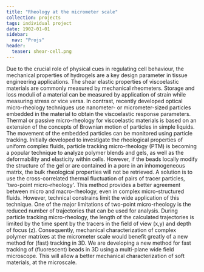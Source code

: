 ```yaml
---
title: "Rheology at the micrometer scale"
collection: projects
tags: individual project
date: 1902-01-01
sidebar:
  nav: "Projs"
header:
  teaser: shear-cell.png
---
```

Due to the crucial role of physical cues in regulating cell behaviour, the mechanical properties of hydrogels are a key design parameter in tissue engineering applications. The shear elastic properties of viscoelastic materials are commonly measured by mechanical rheometers. Storage and loss moduli of a material can be measured by application of strain while measuring stress or vice versa. In contrast, recently developed optical micro-rheology techniques use nanometer- or micrometer-sized particles embedded in the material to obtain the viscoelastic response parameters. Thermal or passive micro-rheology for viscoelastic materials is based on an extension of the concepts of Brownian motion of particles in simple liquids.
The movement of the embedded particles can be monitored using particle tracking. Initially developed to investigate the rheological properties of uniform complex fluids, particle tracking micro-rheology (PTM) is becoming a popular technique to analyze polymer blends and gels, as well as the deformability and elasticity within cells. However, if the beads locally modify the structure of the gel or are contained in a pore in an inhomogeneous matrix, the bulk rheological properties will not be retrieved. A solution is to use the cross-correlated thermal fluctuation of pairs of tracer particles, 'two-point micro-rheology'. This method provides a better agreement between micro and macro-rheology, even in complex micro-structured fluids. However, technical constrains limit the wide application of this technique. One of the major limitations of two-point micro-rheology is the reduced number of trajectories that can be used for analysis. During particle tracking micro-rheology, the length of the calculated trajectories is limited by the time spent by the tracers in the field of view (x,y) and depth of focus (z). Consequently, mechanical characterization of complex polymer matrixes at the micrometer scale would benefit greatly of a new method for (fast) tracking in 3D.
We are developing a new method for fast tracking of (fluorescent) beads in 3D using a multi-plane wide field microscope. This will allow a better mechanical characterization of soft materials, at the microscale.
